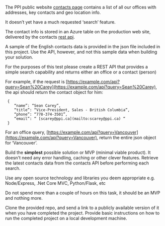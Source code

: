 The PPI public website [contacts page](https://www.ppi.ca/en/contact) contains a list of all our offices with addresses, key contacts and geo location info.

It doesn’t yet have a much requested ‘search’ feature.

The contact info is stored in an Azure table on the production web site, delivered by the contacts [rest api](https://ppipubsiteservices.azurewebsites.net/api/contacts/en). 

A sample of the English contacts data is provided in the json file included in this project. Use the API, however, and not this sample data when building your solution.

For the purposes of this test please create a REST API that provides a simple search capability and returns either an office or a contact (person)

For example, if the request is [https://example.com/api?query=Sean%20Carey](https://example.com/api?query=Sean%20Carey), the api should return the contact object for him:

     {
        “name”: “Sean Carey”,
        “title”: “Vice-President, Sales - British Columbia”,
        “phone”: “778-374-3501”,
        “email”: “ [scarey@ppi.ca](mailto:scarey@ppi.ca) “
     }

For an office query, [https://example.com/api?query=Vancouver](https://example.com/api?query=Vancouver), return the entire json object for ‘Vancouver’.

Build the **simplest** possible solution or MVP (minimal viable product). It doesn't need any error handling, caching or other clever features. Retrieve the latest contacts data from the contacts API before performing each search.

Use any open source technology and libraries you deem appropriate e.g. Node/Express, .Net Core MVC, Python/Flask, etc

Do not spend more than a couple of hours on this task, it should be an MVP and nothing more.

Clone the provided repo, and send a link to a publicly available version of it when you have completed the project. Provide basic instructions on how to run the completed project on a local
development machine.

